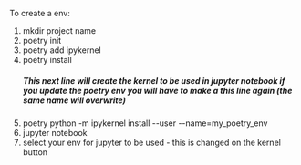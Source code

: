 To create a env:
1. mkdir project name
2. poetry init
3. poetry add ipykernel
4. poetry install
   ##### This next line will create the kernel to be used in jupyter notebook if you update the poetry env you will have to make a this line again (the same name will overwrite)
6. poetry python -m ipykernel install --user --name=my_poetry_env
7. jupyter notebook
8. select your env for jupyter to be used - this is changed on the kernel button
